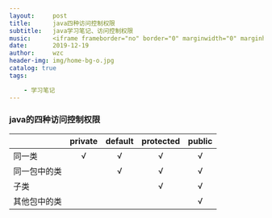 ```yaml
---
layout:     post
title:      java四种访问控制权限
subtitle:   java学习笔记、访问控制权限
music:      <iframe frameborder="no" border="0" marginwidth="0" marginheight="0" width=330 height=86 src="//music.163.com/outchain/player?type=2&id=97124&auto=1&height=66"></iframe>
date:       2019-12-19
author:     wzc
header-img: img/home-bg-o.jpg
catalog: true
tags:

    - 学习笔记
---
```


### java的四种访问控制权限



|              | private | default | protected | public |
| :----------- | :-----: | :-----: | :-------: | :----: |
| 同一类       |    √    |    √    |     √     |   √    |
| 同一包中的类 |         |    √    |     √     |   √    |
| 子类         |         |         |     √     |   √    |
| 其他包中的类 |         |         |           |   √    |

